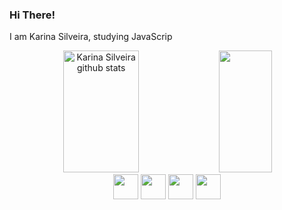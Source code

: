 ### Hi There! 
I am Karina Silveira, studying JavaScrip

<!--
**Karinasilveira/Karinasilveira** is a ✨ _special_ ✨ repository because its `README.md` (this file) appears on your GitHub profile.

Here are some ideas to get you started:

- 🔭 I’m currently working on ...
- 🌱 I’m currently learning ...
- 👯 I’m looking to collaborate on ...
- 🤔 I’m looking for help with ...
- 💬 Ask me about ...
- 📫 How to reach me: ...
- 😄 Pronouns: ...
- ⚡ Fun fact: ...
-->

<div align="center">  
  <img width="49%" height="195px" src="https://github-readme-stats-sigma-five.vercel.app/api?username=Karinasilveira&show_icons=true&count_private=true&hide_border=true&title_color=4d8fac&icon_color=7FFFD4&text_color=c9d1d9&bg_color=0d1117" alt="Karina Silveira github stats"/> 
  <img width="41%" height="195px" src="https://github-readme-stats-sigma-five.vercel.app/api/top-langs/?username=Karinasilveira&layout=compact&hide_border=true&title_color=7FFFD4&text_color=ff91a4&bg_color=0d1117"/>
</div>


<div align="center"> 
  <a href="https://www.linkedin.com/in/karina-silveira-85b5b757/" target="_blank"><img src="https://user-images.githubusercontent.com/122987929/213333787-9a57e6be-58d8-482c-92bd-5677031d02ae.jpg" width="40px"></a>
  <a href = "mailto:karina.silveirac@gmail.com"><img src="https://user-images.githubusercontent.com/122987929/213333721-63294d35-6371-49d8-b335-096f9c2754d8.JPG" width="40px"></a>
  <a href="https://api.whatsapp.com/send?phone=5521979261515"><img src="https://user-images.githubusercontent.com/122987929/213334174-ff06ef33-8141-4ebe-b41d-919d89231659.JPG" width="40px"></a> 
  <a href="https://instagram.com/karina_silveira" target="_blank"><img src="https://user-images.githubusercontent.com/122987929/213333062-e163e5ed-0fb4-48dd-8f98-c6466e1e60c5.JPG" width="40px"</a>
</div>
